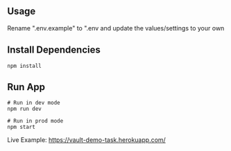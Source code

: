 ## Usage
Rename ".env.example" to ".env and update the values/settings to your own

## Install Dependencies
```
npm install
```

## Run App
```
# Run in dev mode
npm run dev

# Run in prod mode
npm start
```

Live Example: https://vault-demo-task.herokuapp.com/